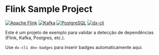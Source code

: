 # Flink Sample Project
<!-- dx-cli:badges:start -->
[![Apache Flink](https://img.shields.io/badge/Flink-Dev_Service-orange?logo=apacheflink)](#) [![Kafka](https://img.shields.io/badge/Kafka-Dev_Service-black?logo=apachekafka)](#) [![PostgreSQL](https://img.shields.io/badge/PostgreSQL-Dev_Service-blue?logo=postgresql)](#) [![dx-cli](https://img.shields.io/badge/dx--anywhere-CLI-blueviolet)](#)
<!-- dx-cli:badges:end -->



Este é um projeto de exemplo para validar a detecção de dependências (Flink, Kafka, Postgres, etc.).

Use `dx-cli dev-badges` para inserir badges automaticamente aqui.
